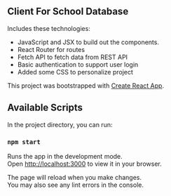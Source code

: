 ## Client For School Database

Includes these technologies:
* JavaScript and JSX to build out the components.
* React Router for routes
* Fetch API to fetch data from REST API
* Basic authentication to support user login
* Added some CSS to personalize project


This project was bootstrapped with [Create React App](https://github.com/facebook/create-react-app).

## Available Scripts

In the project directory, you can run:

### `npm start`

Runs the app in the development mode.\
Open [http://localhost:3000](http://localhost:3000) to view it in your browser.

The page will reload when you make changes.\
You may also see any lint errors in the console.


